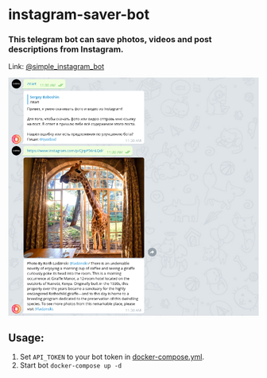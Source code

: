 # instagram-saver-bot

### This telegram bot can save photos, videos and post descriptions from Instagram.

Link: [@simple_instagram_bot](https://t.me/simple_instagram_bot)

![screen](screen.png)
## Usage:

1. Set `API_TOKEN` to your bot token in [docker-compose.yml](docker-compose.yml).
2. Start bot `docker-compose up -d`
